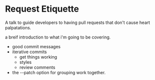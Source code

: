 # Request Etiquette

A talk to guide developers to having pull requests that don't cause heart palpatations.

a breif introduction to what i'm going to be covering.

- good commit messages
- iterative commits
  - get things working
  - styles
  - review comments
- the --patch option for grouping work together.
